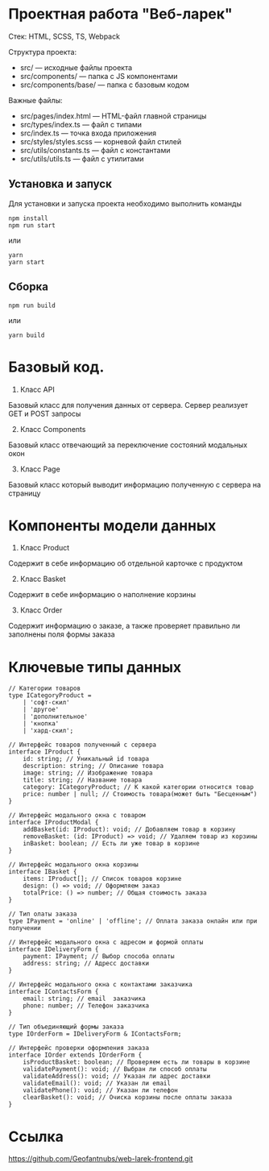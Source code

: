 # Проектная работа "Веб-ларек"

Стек: HTML, SCSS, TS, Webpack

Структура проекта:
- src/ — исходные файлы проекта
- src/components/ — папка с JS компонентами
- src/components/base/ — папка с базовым кодом

Важные файлы:
- src/pages/index.html — HTML-файл главной страницы
- src/types/index.ts — файл с типами
- src/index.ts — точка входа приложения
- src/styles/styles.scss — корневой файл стилей
- src/utils/constants.ts — файл с константами
- src/utils/utils.ts — файл с утилитами

## Установка и запуск
Для установки и запуска проекта необходимо выполнить команды

```
npm install
npm run start
```

или

```
yarn
yarn start
```
## Сборка

```
npm run build
```

или

```
yarn build
```

# Базовый код.

1. Класс API

Базовый класс для получения данных от сервера. Сервер реализует GET и POST запросы

2. Класс Components

Базовый класс отвечающий за переключение состояний модальных окон

3. Класс Page

Базовый класс который выводит информацию полученную с сервера на страницу

# Компоненты модели данных

1. Класс Product

Содержит в себе информацию об отдельной карточке с продуктом

2. Класс Basket

Содержит в себе информацию о наполнение корзины

3. Класс Order

Содержит информацию о заказе, а также проверяет правильно ли заполнены поля формы заказа

# Ключевые типы данных

```
// Категории товаров
type ICategoryProduct =
	| 'софт-скил'
	| 'другое'
	| 'дополнительное'
	| 'кнопка'
	| 'хард-скил';

// Интерфейс товаров полученный с сервера
interface IProduct {
	id: string; // Уникальный id товара
	description: string; // Описание товара
	image: string; // Изображение товара
	title: string; // Название товара
	category: ICategoryProduct; // К какой категории относится товар
	price: number | null; // Стоимость товара(может быть "Бесценным")
}

// Интерфейс модального окна с товаром
interface IProductModal {
	addBasket(id: IProduct): void; // Добавляем товар в корзину
	removeBasket: (id: IProduct) => void; // Удаляем товар из корзины
	inBasket: boolean; // Есть ли уже товар в корзине
}

// Интерфейс модального окна корзины
interface IBasket {
	items: IProduct[]; // Список товаров корзине
	design: () => void; // Оформляем заказ
	totalPrice: () => number; // Общая стоимость заказа
}

// Тип олаты заказа
type IPayment = 'online' | 'offline'; // Оплата заказа онлайн или при получении

// Интерфейс модального окна с адресом и формой оплаты
interface IDeliveryForm {
	payment: IPayment; // Выбор способа оплаты
	address: string; // Адресс доставки
}

// Интерфейс модального окна с контактами заказчика
interface IContactsForm {
	email: string; // email  заказчика
	phone: number; // Телефон заказчика
}

// Тип объединяющий формы заказа
type IOrderForm = IDeliveryForm & IContactsForm;

// Интерфейс проверки оформления заказа
interface IOrder extends IOrderForm {
	isProductBasket: boolean; // Проверяем есть ли товары в корзине
	validatePayment(): void; // Выбран ли способ оплаты
	validateAddress(): void; // Указан ли адрес доставки
	validateEmail(): void; // Указан ли email
	validatePhone(): void; // Указан ли телефон
	clearBasket(): void; // Очиска корзины после оплаты заказа
}

```
# Ссылка 
https://github.com/Geofantnubs/web-larek-frontend.git


